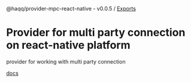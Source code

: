 @haqq/provider-mpc-react-native - v0.0.5 / [Exports](modules.md)

# Provider for multi party connection on react-native platform

provider for working with multi party connection

[docs](https://github.com/haqq-network/haqq-wallet-provider-mpc-react-native/blob/main/docs/modules.md)
